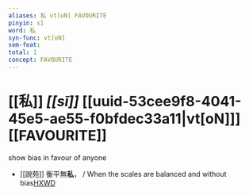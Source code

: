 ```yaml
---
aliases: 私 vt[oN] FAVOURITE
pinyin: sī
word: 私
syn-func: vt[oN]
sem-feat: 
total: 1
concept: FAVOURITE 
---
```

# [[私]] *[[sī]]*  [[uuid-53cee9f8-4041-45e5-ae55-f0bfdec33a11|vt[oN]]] [[FAVOURITE]]
show bias in favour of anyone
 - [[說苑]] 衡平無**私**，
                     / When the scales are balanced and without bias[HXWD](https://hxwd.org/textview.html?location=CH1a0907_CHANT_016-29a.4)
